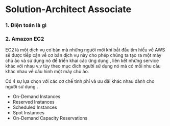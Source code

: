 # Solution-Architect Associate

### 1. Điện toán là gì 
### 2. Amazon EC2
EC2 là một dịch vụ cơ bản mà những người mới khi bắt đầu tìm hiểu về AWS sẽ được tiếp cận về cơ bản dịch vụ này cho phép chúng ta tạo ra một máy chủ ảo và sử dụng nó để triển khai các ứng dụng , liên kết những service khác với nhau v.v tùy theo mục đích người sử dụng nó mà có mỗi nhu cầu khác nhau về cấu hình một máy chủ ảo.

Có 4 sự lựa chọn với các cơ chế tính phí và ưu đãi khác nhau dành cho người sử dụng .
+ On-Demand Instances
+ Reserved Instances
+ Scheduled Instances
+ Spot Instances
+ On-Demand Capacity Reservations
